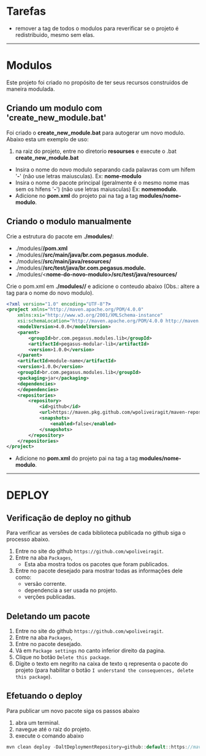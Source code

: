 # Tarefas
- remover a tag **<repositories>** de todos o modulos para reverificar se o projeto é redistribuido, mesmo sem elas.

---
# Modulos
Este projeto foi criado no propósito de ter seus recursos construidos de maneira modulada.

## Criando um modulo com 'create_new_module.bat'
Foi criado o **create_new_module.bat** para autogerar um novo modulo. Abaixo esta um exemplo de uso:
1. na raiz do projeto, entre no diretorio **resourses** e execute o .bat **create_new_module.bat**
- Insira o nome do novo modulo separando cada palavras com um hifem '**-**' (não use letras maiusculas). Ex: **nome-modulo**
- Insira o nome do pacote principal (geralmente é o mesmo nome mas sem os hifens '**-**') (não use letras maiusculas) Ex: **nomemodulo**.
- Adicione no **pom.xml** do projeto pai na tag **<modules>** a tag **<module>modules/nome-modulo</module>**. 

## Criando o modulo manualmente

Crie a estrutura do pacote em **./modules/**:
- ./modules/**<nome-do-novo-modulo>/pom.xml**
- ./modules/**<nome-do-novo-modulo>/src/main/java/br.com.pegasus.module.<nome-do-modulo>**
- ./modules/**<nome-do-novo-modulo>/src/main/java/resources/**
- ./modules/**<nome-do-novo-modulo>/src/test/java/br.com.pegasus.module.<nome-do-modulo>**
- ./modules/<**nome-do-novo-modulo>/src/test/java/resources/**

Crie o pom.xml em **./modules/<nome-modulo>/** e adicione o conteudo abaixo (Obs.: altere a tag **<artifactId>** para o nome do novo modulo).

```xml
<?xml version="1.0" encoding="UTF-8"?>
<project xmlns="http://maven.apache.org/POM/4.0.0"
    xmlns:xsi="http://www.w3.org/2001/XMLSchema-instance"
    xsi:schemaLocation="http://maven.apache.org/POM/4.0.0 http://maven.apache.org/xsd/maven-4.0.0.xsd">
    <modelVersion>4.0.0</modelVersion>
    <parent>
        <groupId>br.com.pegasus.modules.lib</groupId>
        <artifactId>pegasus-modular-lib</artifactId>
        <version>1.0.0</version>
    </parent>
    <artifactId>module-name</artifactId>
    <version>1.0.0</version>
    <groupId>br.com.pegasus.modules.lib</groupId>
    <packaging>jar</packaging>
    <dependencies>
    </dependencies>
    <repositories>
        <repository>
            <id>github</id>
            <url>https://maven.pkg.github.com/wpoliveiragit/maven-repository</url>
            <snapshots>
                <enabled>false</enabled>
            </snapshots>
        </repository>
    </repositories>
</project>

```
- Adicione no **pom.xml** do projeto pai na tag **<modules>** a tag **<module>modules/nome-modulo</module>**. 

---
# DEPLOY

## Verificação de deploy no github
Para verificar as versões de cada biblioteca publicada no github siga o processo abaixo.

1. Entre no site do github `https://github.com/wpoliveiragit`.
1. Entre na aba `Packages`, 
	- Esta aba mostra todos os pacotes que foram publicados.
1. Entre no pacote desejado para mostrar todas as informações dele como:
	- versão corrente.
	- dependencia a ser usada no projeto.
	- verções publicadas.

## Deletando um pacote
1. Entre no site do github `https://github.com/wpoliveiragit`.
1. Entre na aba `Packages`, 
1. Entre no pacote desejado.
1. Vá em `Package settings` no canto inferior direito da pagina.
1. Clique no botão `Delete this package`.
1. Digite o texto em negrito na caixa de texto q representa o pacote do projeto (para habilitar o botão `I understand the consequences, delete this package`).

## Efetuando o deploy
Para publicar um novo pacote siga os passos abaixo
1. abra um terminal.
1. navegue até o raiz do projeto.
1. execute o comando abaixo

```java
mvn clean deploy -DaltDeploymentRepository=github::default::https://maven.pkg.github.com/wpoliveiragit/maven-repository
```
